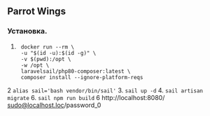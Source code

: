 ## Parrot Wings

### Установка. 

1. ```
    docker run --rm \
    -u "$(id -u):$(id -g)" \
    -v $(pwd):/opt \
    -w /opt \
    laravelsail/php80-composer:latest \
    composer install --ignore-platform-reqs
   ```
2 `alias sail='bash vendor/bin/sail'`
3. `sail up -d`
4. `sail artisan migrate`
6. `sail npm run build`
6 http://localhost:8080/ sudo@localhost.loc/password_0

